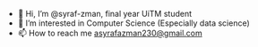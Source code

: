 - 👋 Hi, I’m @syraf-zman, final year UiTM student
- 👀 I’m interested in Computer Science (Especially data science)
- 📫 How to reach me asyrafazman230@gmail.com
